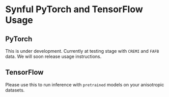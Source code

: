 # Synful PyTorch and TensorFlow Usage

## PyTorch
This is under development. Currently at testing stage with `CREMI` and `FAFB` data.
We will soon release usage instructions.

## TensorFlow 
Please use this to run inference with `pretrained` models on your anisotropic datasets.

